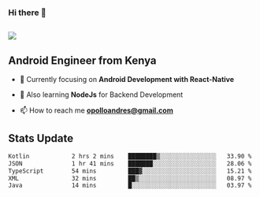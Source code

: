 ### Hi there 👋
<h2 align="left"><img src="https://readme-typing-svg.herokuapp.com?color='blue'&lines=I'm+Andrew+Opollo😊;Welcome+to+my+Github😜"> </h2>

## Android Engineer from Kenya


- 🌱 Currently focusing on **Android Development with React-Native**

- 🔭 Also learning **NodeJs** for Backend Development

- 📫 How to reach me **opolloandres@gmail.com**


## Stats Update
<!--START_SECTION:waka-->

```txt
Kotlin            2 hrs 2 mins    ████████▒░░░░░░░░░░░░░░░░   33.90 %
JSON              1 hr 41 mins    ███████░░░░░░░░░░░░░░░░░░   28.06 %
TypeScript        54 mins         ███▓░░░░░░░░░░░░░░░░░░░░░   15.21 %
XML               32 mins         ██▒░░░░░░░░░░░░░░░░░░░░░░   08.97 %
Java              14 mins         █░░░░░░░░░░░░░░░░░░░░░░░░   03.97 %
```

<!--END_SECTION:waka-->


